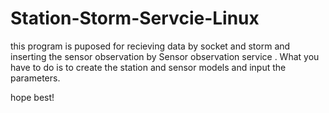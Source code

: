 # Station-Storm-Servcie-Linux
this program is puposed for recieving data by socket and storm and inserting the sensor observation by Sensor observation service . What you have to do is to create the station and sensor models and input the parameters.

hope best!
